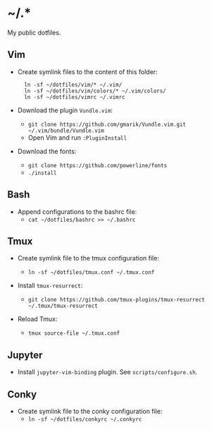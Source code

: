 
# ~/.*

My public dotfiles.

## Vim

- Create symlink files to the content of this folder:

        ln -sf ~/dotfiles/vim/* ~/.vim/
        ln -sf ~/dotfiles/vim/colors/* ~/.vim/colors/
        ln -sf ~/dotfiles/vimrc ~/.vimrc

- Download the plugin `Vundle.vim`:
    + `git clone https://github.com/gmarik/Vundle.vim.git ~/.vim/bundle/Vundle.vim`
    + Open Vim and run `:PluginInstall`

- Download the fonts:
    + `git clone https://github.com/powerline/fonts`
    + `./install`

## Bash

- Append configurations to the bashrc file:
    + `cat ~/dotfiles/bashrc >> ~/.bashrc`

## Tmux

- Create symlink file to the tmux configuration file:
    + `ln -sf ~/dotfiles/tmux.conf ~/.tmux.conf`

- Install `tmux-resurrect`:
    + `git clone https://github.com/tmux-plugins/tmux-resurrect ~/.tmux/tmux-resurrect`
- Reload Tmux:
    + `tmux source-file ~/.tmux.conf`

## Jupyter

- Install `jupyter-vim-binding` plugin. See `scripts/configure.sh`.

## Conky

- Create symlink file to the conky configuration file:
    + `ln -sf ~/dotfiles/conkyrc ~/.conkyrc`
